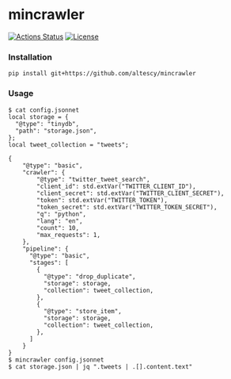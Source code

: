 mincrawler
==========

[![Actions Status](https://github.com/altescy/mincrawler/workflows/build/badge.svg)](https://github.com/altescy/mincrawler/actions?query=workflow%3Abuild)
[![License](https://img.shields.io/github/license/altescy/mincrawler)](https://github.com/altescy/mincrawler/blob/master/LICENSE)


### Installation

```
pip install git+https://github.com/altescy/mincrawler
```

### Usage

```
$ cat config.jsonnet
local storage = {
  "@type": "tinydb",
  "path": "storage.json",
};
local tweet_collection = "tweets";

{
    "@type": "basic",
    "crawler": {
        "@type": "twitter_tweet_search",
        "client_id": std.extVar("TWITTER_CLIENT_ID"),
        "client_secret": std.extVar("TWITTER_CLIENT_SECRET"),
        "token": std.extVar("TWITTER_TOKEN"),
        "token_secret": std.extVar("TWITTER_TOKEN_SECRET"),
        "q": "python",
        "lang": "en",
        "count": 10,
        "max_requests": 1,
    },
    "pipeline": {
      "@type": "basic",
      "stages": [
        {
          "@type": "drop_duplicate",
          "storage": storage,
          "collection": tweet_collection,
        },
        {
          "@type": "store_item",
          "storage": storage,
          "collection": tweet_collection,
        },
      ]
    }
}
$ mincrawler config.jsonnet
$ cat storage.json | jq ".tweets | .[].content.text"
```
